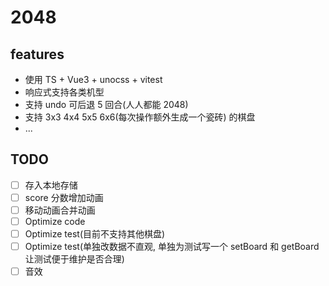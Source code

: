# 2048

## features

- 使用 TS + Vue3 + unocss + vitest
- 响应式支持各类机型
- 支持 undo 可后退 5 回合(人人都能 2048)
- 支持 3x3 4x4 5x5 6x6(每次操作额外生成一个瓷砖) 的棋盘
- ...

## TODO

- [ ] 存入本地存储
- [ ] score 分数增加动画
- [ ] 移动动画合并动画
- [ ] Optimize code
- [ ] Optimize test(目前不支持其他棋盘)
- [ ] Optimize test(单独改数据不直观, 单独为测试写一个 setBoard 和 getBoard 让测试便于维护是否合理)
- [ ] 音效
